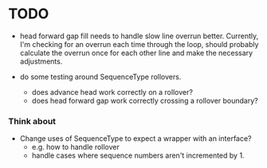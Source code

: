 # TODO

- head forward gap fill needs to handle slow line overrun better. Currently, I'm checking for an overrun each time through the loop, should probably calculate the overrun once for each other line and make the necessary adjustments. 

- do some testing around SequenceType rollovers.
    - does advance head work correctly on a rollover?
    - does head forward gap work correctly crossing a rollover boundary? 

### Think about 

- Change uses of SequenceType to expect a wrapper with an interface? 
    - e.g. how to handle rollover
    - handle cases where sequence numbers aren't incremented by 1.
